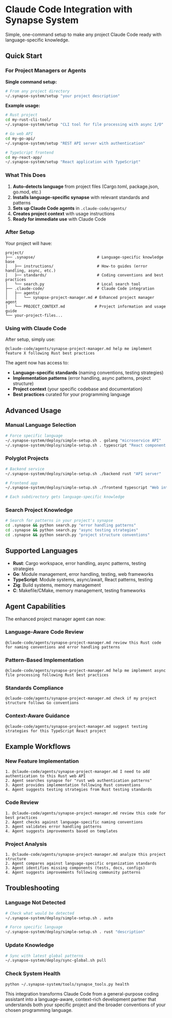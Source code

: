 # Claude Code Integration with Synapse System

Simple, one-command setup to make any project Claude Code ready with language-specific knowledge.

## Quick Start

### For Project Managers or Agents

**Single command setup:**

```bash
# From any project directory
~/.synapse-system/setup "your project description"
```

**Example usage:**

```bash
# Rust project
cd my-rust-cli-tool/
~/.synapse-system/setup "CLI tool for file processing with async I/O"

# Go web API
cd my-go-api/
~/.synapse-system/setup "REST API server with authentication"

# TypeScript frontend
cd my-react-app/
~/.synapse-system/setup "React application with TypeScript"
```

### What This Does

1. **Auto-detects language** from project files (Cargo.toml, package.json, go.mod, etc.)
2. **Installs language-specific synapse** with relevant standards and patterns
3. **Sets up Claude Code agents** in `.claude-code/agents/`
4. **Creates project context** with usage instructions
5. **Ready for immediate use** with Claude Code

### After Setup

Your project will have:

```
project/
├── .synapse/                           # Language-specific knowledge base
│   ├── instructions/                   # How-to guides (error handling, async, etc.)
│   ├── standards/                      # Coding conventions and best practices
│   └── search.py                       # Local search tool
├── .claude-code/                       # Claude Code integration
│   ├── agents/
│   │   └── synapse-project-manager.md # Enhanced project manager agent
│   └── PROJECT_CONTEXT.md             # Project information and usage guide
└── your-project-files...
```

### Using with Claude Code

After setup, simply use:

```
@claude-code/agents/synapse-project-manager.md help me implement feature X following Rust best practices
```

The agent now has access to:
- **Language-specific standards** (naming conventions, testing strategies)
- **Implementation patterns** (error handling, async patterns, project structure)
- **Project context** (your specific codebase and documentation)
- **Best practices** curated for your programming language

## Advanced Usage

### Manual Language Selection

```bash
# Force specific language
~/.synapse-system/deploy/simple-setup.sh . golang "microservice API"
~/.synapse-system/deploy/simple-setup.sh . typescript "React component library"
```

### Polyglot Projects

```bash
# Backend service
~/.synapse-system/deploy/simple-setup.sh ./backend rust "API server"

# Frontend app
~/.synapse-system/deploy/simple-setup.sh ./frontend typescript "Web interface"

# Each subdirectory gets language-specific knowledge
```

### Search Project Knowledge

```bash
# Search for patterns in your project's synapse
cd .synapse && python search.py "error handling patterns"
cd .synapse && python search.py "async testing strategies"
cd .synapse && python search.py "project structure conventions"
```

## Supported Languages

- **Rust**: Cargo workspace, error handling, async patterns, testing strategies
- **Go**: Module management, error handling, testing, web frameworks
- **TypeScript**: Module systems, async/await, React patterns, testing
- **Zig**: Build systems, memory management
- **C**: Makefile/CMake, memory management, testing frameworks

## Agent Capabilities

The enhanced project manager agent can now:

### Language-Aware Code Review
```
@claude-code/agents/synapse-project-manager.md review this Rust code for naming conventions and error handling patterns
```

### Pattern-Based Implementation
```
@claude-code/agents/synapse-project-manager.md help me implement async file processing following Rust best practices
```

### Standards Compliance
```
@claude-code/agents/synapse-project-manager.md check if my project structure follows Go conventions
```

### Context-Aware Guidance
```
@claude-code/agents/synapse-project-manager.md suggest testing strategies for this TypeScript React project
```

## Example Workflows

### New Feature Implementation
```
1. @claude-code/agents/synapse-project-manager.md I need to add authentication to this Rust web API
2. Agent searches synapse for "rust web authentication patterns"
3. Agent provides implementation following Rust conventions
4. Agent suggests testing strategies from Rust testing standards
```

### Code Review
```
1. @claude-code/agents/synapse-project-manager.md review this code for best practices
2. Agent checks against language-specific naming conventions
3. Agent validates error handling patterns
4. Agent suggests improvements based on templates
```

### Project Analysis
```
1. @claude-code/agents/synapse-project-manager.md analyze this project structure
2. Agent compares against language-specific organization standards
3. Agent identifies missing components (tests, docs, configs)
4. Agent suggests improvements following community patterns
```

## Troubleshooting

### Language Not Detected
```bash
# Check what would be detected
~/.synapse-system/deploy/simple-setup.sh . auto

# Force specific language
~/.synapse-system/deploy/simple-setup.sh . rust "description"
```

### Update Knowledge
```bash
# Sync with latest global patterns
~/.synapse-system/deploy/sync-global.sh pull
```

### Check System Health
```bash
python ~/.synapse-system/tools/synapse_tools.py health
```

This integration transforms Claude Code from a general-purpose coding assistant into a language-aware, context-rich development partner that understands both your specific project and the broader conventions of your chosen programming language.